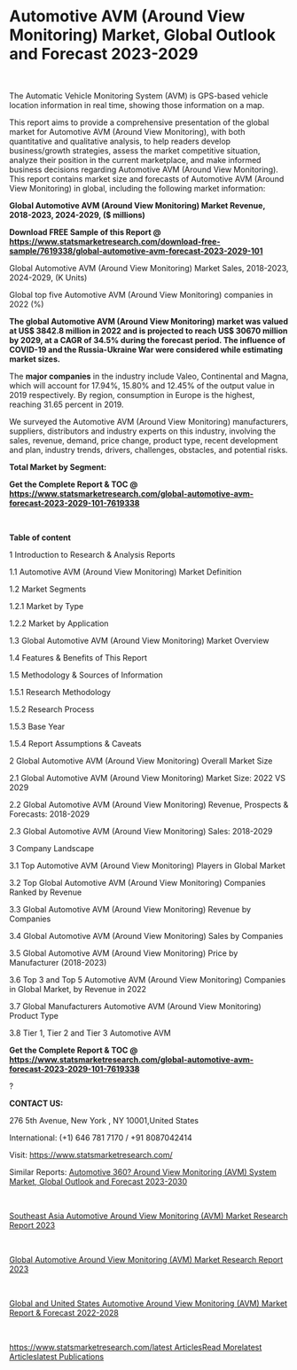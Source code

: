 <h1>Automotive AVM (Around View Monitoring) Market, Global Outlook and Forecast 2023-2029</h1><br/><p>The Automatic Vehicle Monitoring System (AVM) is GPS-based vehicle location information in real time, showing those information on a map.</p>
 
 
 
 <p>This report aims to provide a comprehensive presentation of the global market for Automotive AVM (Around View Monitoring), with both quantitative and qualitative analysis, to help readers develop business/growth strategies, assess the market competitive situation, analyze their position in the current marketplace, and make informed business decisions regarding Automotive AVM (Around View Monitoring). This report contains market size and forecasts of Automotive AVM (Around View Monitoring) in global, including the following market information:</p>
 
 
 
 <p><strong>Global Automotive AVM (Around View Monitoring) Market Revenue, 2018-2023, 2024-2029, ($ millions)</strong></p>
 
 
 
 <p><strong>Download FREE Sample of this Report @ <a href="https://www.statsmarketresearch.com/download-free-sample/7619338/global-automotive-avm-forecast-2023-2029-101">https://www.statsmarketresearch.com/download-free-sample/7619338/global-automotive-avm-forecast-2023-2029-101</a></strong></p>
 
 
 
 <p>Global Automotive AVM (Around View Monitoring) Market Sales, 2018-2023, 2024-2029, (K Units)</p>
 
 
 
 <p>Global top five Automotive AVM (Around View Monitoring) companies in 2022 (%)</p>
 
 
 
 <p><strong>The global Automotive AVM (Around View Monitoring) market was valued at US$ 3842.8 million in 2022 and is projected to reach US$ 30670 million by 2029, at a <strong>CAGR</strong> of 34.5% during the forecast period. The influence of COVID-19 and the Russia-Ukraine War were considered while estimating market sizes.</strong></p>
 
 
 
 <p>The <strong>major companies</strong> in the industry include Valeo, Continental and Magna, which will account for 17.94%, 15.80% and 12.45% of the output value in 2019 respectively. By region, consumption in Europe is the highest, reaching 31.65 percent in 2019.</p>
 
 
 
 <p>We surveyed the Automotive AVM (Around View Monitoring) manufacturers, suppliers, distributors and industry experts on this industry, involving the sales, revenue, demand, price change, product type, recent development and plan, industry trends, drivers, challenges, obstacles, and potential risks.</p>
 
 
 
 <p><strong>Total Market by Segment:</strong></p>
 
 
 
 <div><b>Get the Complete Report & TOC @ <a href="https://www.statsmarketresearch.com/global-automotive-avm-forecast-2023-2029-101-7619338">https://www.statsmarketresearch.com/global-automotive-avm-forecast-2023-2029-101-7619338</a></b></div>
 
 
 
 <p><br />
 
 <b>Table of content</b></p>
 
 
 
 <p>1 Introduction to Research & Analysis Reports<br />
 
 1.1 Automotive AVM (Around View Monitoring) Market Definition<br />
 
 1.2 Market Segments<br />
 
 1.2.1 Market by Type<br />
 
 1.2.2 Market by Application<br />
 
 1.3 Global Automotive AVM (Around View Monitoring) Market Overview<br />
 
 1.4 Features & Benefits of This Report<br />
 
 1.5 Methodology & Sources of Information<br />
 
 1.5.1 Research Methodology<br />
 
 1.5.2 Research Process<br />
 
 1.5.3 Base Year<br />
 
 1.5.4 Report Assumptions & Caveats<br />
 
 2 Global Automotive AVM (Around View Monitoring) Overall Market Size<br />
 
 2.1 Global Automotive AVM (Around View Monitoring) Market Size: 2022 VS 2029<br />
 
 2.2 Global Automotive AVM (Around View Monitoring) Revenue, Prospects & Forecasts: 2018-2029<br />
 
 2.3 Global Automotive AVM (Around View Monitoring) Sales: 2018-2029<br />
 
 3 Company Landscape<br />
 
 3.1 Top Automotive AVM (Around View Monitoring) Players in Global Market<br />
 
 3.2 Top Global Automotive AVM (Around View Monitoring) Companies Ranked by Revenue<br />
 
 3.3 Global Automotive AVM (Around View Monitoring) Revenue by Companies<br />
 
 3.4 Global Automotive AVM (Around View Monitoring) Sales by Companies<br />
 
 3.5 Global Automotive AVM (Around View Monitoring) Price by Manufacturer (2018-2023)<br />
 
 3.6 Top 3 and Top 5 Automotive AVM (Around View Monitoring) Companies in Global Market, by Revenue in 2022<br />
 
 3.7 Global Manufacturers Automotive AVM (Around View Monitoring) Product Type<br />
 
 3.8 Tier 1, Tier 2 and Tier 3 Automotive AVM</p>
 
 
 
 <div><b>Get the Complete Report & TOC @ <a href="https://www.statsmarketresearch.com/global-automotive-avm-forecast-2023-2029-101-7619338">https://www.statsmarketresearch.com/global-automotive-avm-forecast-2023-2029-101-7619338</a></b></div>
 
 
 
 <p>? </p>
 
 
 
 <p><b>CONTACT US:</b><br />
 
 276 5th Avenue, New York , NY 10001,United States<br />
 
 International: (+1) 646 781 7170 / +91 8087042414<br />
 
 Visit: <a href="https://www.statsmarketresearch.com/">https://www.statsmarketresearch.com/</a><br />
 
 Similar Reports: <a href="https://www.statsmarketresearch.com/global-automotive-avm-forecast-2023-2029-101-7619338">Automotive 360? Around View Monitoring (AVM) System Market, Global Outlook and Forecast 2023-2030</a><br />
 
 <br />
 
 <a href="https://www.statsmarketresearch.com/global-automotive-avm-forecast-2023-2029-101-7619338">Southeast Asia Automotive Around View Monitoring (AVM) Market Research Report 2023</a><br />
 
 <br />
 
 <a href="https://www.statsmarketresearch.com/global-automotive-avm-forecast-2023-2029-101-7619338">Global Automotive Around View Monitoring (AVM) Market Research Report 2023</a><br />
 
 <br />
 
 <a href="https://www.statsmarketresearch.com/global-automotive-avm-forecast-2023-2029-101-7619338">Global and United States Automotive Around View Monitoring (AVM) Market Report & Forecast 2022-2028</a><br />
 
 <br />
 
 <a href="https://gyeongbokgung.com">https://www.statsmarketresearch.com/</a><a href="https://hallyeomaritime.com">latest Articles</a><a href="https://jingwansa.com">Read More</a><a href="https://nguoiviet.jp/">latest Articles</a><a href="https://www.intelmarketresearch.com/">latest Publications</a></p>